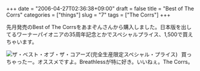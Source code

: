 +++
date = "2006-04-27T02:36:38+09:00"
draft = false
title = "Best of The Corrs"
categories = ["things"]
slug = "7"
tags = ["The Corrs"]
+++

先月発売のBest of The Corrsをあまぞんさんから購入しました。日本版を出してるワーナーパイオニアの35周年記念とかでスペシャルプライス、1,500で買えちゃいます。

<a href="http://www.amazon.co.jp/exec/obidos/redirect?tag=kerurudigit-22%26link_code=xm2%26camp=2025%26creative=165953%26path=http://www.amazon.co.jp/gp/redirect.html%253fASIN=B000E6G1MG%2526tag=kerurudigit-22%2526lcode=xm2%2526cID=2025%2526ccmID=165953%2526location=/o/ASIN/B000E6G1MG%25253FSubscriptionId=0W2M95T4BBVMQ3F671G2" title="View product details at Amazon"><img src="http://images.amazon.com/images/P/B000E6G1MG.01._SCTHUMBZZZ_.jpg" style="float: left; margin: 0 10px 0 0;" alt="ザ・ベスト・オブ・ザ・コアーズ(完全生産限定スペシャル・プライス)" /></a>

買っちゃったー。オススメですよ。Breathlessが特に好き。いいねぇ。The Corrs。
